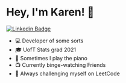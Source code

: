 # Hey, I'm Karen! 👋

[![Linkedin Badge](https://img.shields.io/badge/-karen&ndash;kwok-blue?style=flat&logo=Linkedin&logoColor=white&link=https://www.linkedin.com/in/karen-kwok/)](https://www.linkedin.com/in/karen-kwok/)

<!--
**karenkwok/karenkwok** is a ✨ _special_ ✨ repository because its `README.md` (this file) appears on your GitHub profile.

Here are some ideas to get you started:

- 🔭 I’m currently working on ...
- 🌱 I’m currently learning ...
- 👯 I’m looking to collaborate on ...
- 🤔 I’m looking for help with ...
- 💬 Ask me about ...
- 📫 How to reach me: ...
- 😄 Pronouns: ...
- ⚡ Fun fact: ...
-->

* 💻 Developer of some sorts
* 🎓 UofT Stats grad 2021
* 🎹 Sometimes I play the piano
* 📺 Currently binge-watching Friends
* 🚀 Always challenging myself on LeetCode
